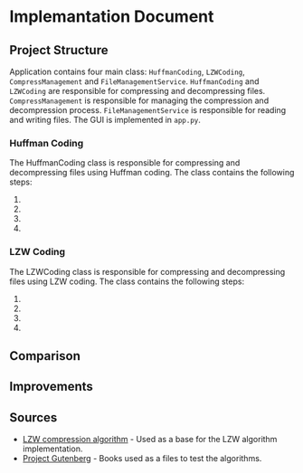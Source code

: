 # Implemantation Document

## Project Structure

Application contains four main class: `HuffmanCoding`, `LZWCoding`, `CompressManagement` and `FileManagementService`. `HuffmanCoding` and `LZWCoding` are responsible for compressing and decompressing files. `CompressManagement` is responsible for managing the compression and decompression process. `FileManagementService` is responsible for reading and writing files. The GUI is implemented in `app.py`.

### Huffman Coding

The HuffmanCoding class is responsible for compressing and decompressing files using Huffman coding. The class contains the following steps:

1.
2.
3.
4.

### LZW Coding

The LZWCoding class is responsible for compressing and decompressing files using LZW coding. The class contains the following steps:

1.
2.
3.
4.

## Comparison

## Improvements

## Sources

- [LZW compression algorithm](https://rosettacode.org/wiki/LZW_compression#Python) - Used as a base for the LZW algorithm implementation.
- [Project Gutenberg](https://www.gutenberg.org) - Books used as a files to test the algorithms.

